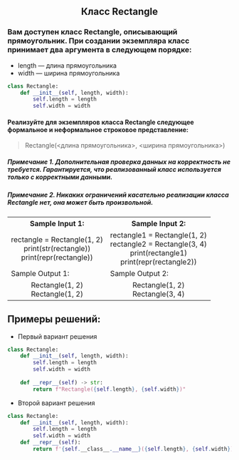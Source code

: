 <h2 style="text-align:center">Класс Rectangle</h2>

### Вам доступен класс Rectangle, описывающий прямоугольник. При создании экземпляра класс принимает два аргумента в следующем порядке:
* length — длина прямоугольника
* width — ширина прямоугольника

```python
class Rectangle:
    def __init__(self, length, width):
        self.length = length
        self.width = width
```
#### Реализуйте для экземпляров класса Rectangle следующее формальное и неформальное строковое представление:
> Rectangle(<длина прямоугольника>, <ширина прямоугольника>)
##### Примечание 1. Дополнительная проверка данных на корректность не требуется. Гарантируется, что реализованный класс используется только с корректными данными.
##### Примечание 2. Никаких ограничений касательно реализации класса Rectangle нет, она может быть произвольной.

<table align="center">
  <tbody>
    <tr>
      <th>Sample Input 1: </th>
      <th>Sample Input 2: </th>
    </tr>
    <tr>
      <td align="center">rectangle = Rectangle(1, 2)<br>
                          print(str(rectangle))<br>
                          print(repr(rectangle))<br></td>
      <td align="center">rectangle1 = Rectangle(1, 2)<br>
                        rectangle2 = Rectangle(3, 4)<br>
                        print(rectangle1)<br>
                        print(repr(rectangle2))<br></td>
    </tr>
    <tr>
      <td>Sample Output 1:</td>
      <td>Sample Output 2:</td>
      </tr>
    <tr>
      <td align="center">
                        Rectangle(1, 2)<br>
                        Rectangle(1, 2)<br>
      </td>
      <td align="center">
                        Rectangle(1, 2)<br>
                        Rectangle(3, 4)<br>
      </td>
    </tr>
  </tbody>
</table>



## Примеры решений:
* Первый вариант решения
```python
class Rectangle:
    def __init__(self, length, width):
        self.length = length
        self.width = width
    
    def __repr__(self) -> str:
        return f"Rectangle({self.length}, {self.width})"
```
* Второй вариант решения

```python
class Rectangle:
    def __init__(self, length, width):
        self.length = length
        self.width = width
    def __repr__(self):
        return f'{self.__class__.__name__}({self.length}, {self.width})'
```


